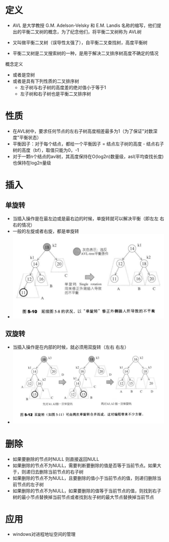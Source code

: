 # 定义

- AVL 是大学教授 G.M. Adelson-Velsky 和 E.M. Landis 名称的缩写，他们提出的平衡二叉树的概念，为了纪念他们，将平衡二叉树称为 AVL树

- 又叫做平衡二叉树（误导性太强了），自平衡二叉查找树，高度平衡树

- 平衡二叉树是二叉搜索树的一种，是用于解决二叉排序树高度不确定的情况



概念定义

- 或者是空树
- 或者是具有下列性质的二叉排序树
  - 左子树与右子树的高度差的绝对值小于等于1
  - 左子树和右子树也是平衡二叉排序树







# 性质

- 在AVL树中，要求任何节点的左右子树高度相差最多为1（为了保证"对数深度"平衡状态）
- 平衡因子：对于每个结点，都给一个平衡因子 = 结点左子树的高度 - 结点右子树的高度（bf），取值只能为0，-1
- 对于一颗n个结点的avl树，其高度保持在O(log2n)数量级，asl(平均查找长度)也保持在log2n量级







# 插入

## 单旋转

- 当插入操作是在最左边或是最右边的时候，单旋转就可以解决平衡（即左左 右右的情况）
- 一般的左旋或者右旋，都是单旋转
- <img src="../image/avl单旋转.png" style="zoom:200%;" />



## 双旋转

- 当插入操作是在内部的时候，就必须用双旋转（左右 右左）
- <img src="../image/avl双旋转.png" style="zoom:200%;" />







# 删除

- 如果要删除的节点时NULL 则直接返回NULL
- 如果删除的节点不为NULL，需要判断要删除的值是否等于当前节点。如果大于，则递归去删除当前节点的右子树
- 如果删除的节点不为NULL，且要删除的值小于当前节点的值，则递归删除当前节点的左子树
- 如果删除的节点不为NULL，如果要删除的值等于当前节点的值，则找到右子树的最小节点替换掉当前节点或者找到左子树的最大节点替换掉当前节点







# 应用

- windows对进程地址空间的管理